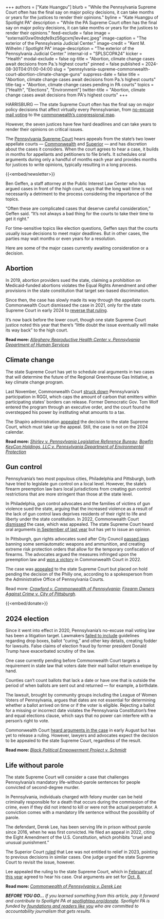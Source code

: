 +++
authors = ["Kate Huangpu"]
blurb = "While the Pennsylvania Supreme Court often has the final say on major policy decisions, it can take months or years for the justices to render their opinions."
byline = "Kate Huangpu of Spotlight PA"
description = "While the PA Supreme Court often has the final say on major policy decisions, it can take months or years for the justices to render their opinions."
feed-exclude = false
image = "external/0xw0tndqfe9xz56gcxmj1ev4wc.jpeg"
image-caption = "The exterior of the Pennsylvania Judicial Center."
image-credit = "Kent M. Wilhelm / Spotlight PA"
image-description = "The exterior of the Pennsylvania Judicial Center."
internal-id = "SPLSCOPA24"
kicker = "Health"
modal-exclude = false
og-title = "Abortion, climate change cases await decisions from Pa.’s highest courts"
pinned = false
published = 2024-08-30T04:01:00-04:00
slug = "pennsylvania-supreme-commonwealth-court-abortion-climate-change-guns"
suppress-date = false
title = "Abortion, climate change cases await decisions from Pa.’s highest courts"
title-tag = "Abortion, climate change cases pending in PA courts"
topics = ["Health", "Elections", "Environment"]
twitter-title = "Abortion, climate change cases await decisions from PA's highest courts"
+++

HARRISBURG —<strong> </strong>The state Supreme Court often has the final say on major policy decisions that affect virtually every Pennsylvanian, from <a href="https://www.spotlightpa.org/news/2022/08/pa-mail-voting-law-uphelp-state-supreme-court/">no-excuse mail voting</a> to the <a href="https://www.spotlightpa.org/news/2022/03/pennsylvania-redistricting-supreme-court-congressional-map-reasons/">commonwealth’s congressional map</a>.

However, the seven justices have few hard deadlines and can take years to render their opinions on critical issues.

The <a href="https://www.spotlightpa.org/news/2023/10/pennsylvania-supreme-court-justices-rulings-cases-elections-explainer/">Pennsylvania Supreme Court</a> hears appeals from the state’s two lower appellate courts — <a href="https://www.spotlightpa.org/news/2023/10/pennsylvania-commonwealth-court-judges-rulings-cases-elections-explainer/">Commonwealth</a> and <a href="https://www.spotlightpa.org/news/2023/10/pennsylvania-superior-court-judges-rulings-cases-elections-explainer/">Superior</a> — and has discretion about the cases it considers. When the court agrees to hear a case, it builds in months for appellants and petitioners to file briefs. It schedules oral arguments during only a handful of months each year and provides months for justices to write opinions, typically resulting in a long process.

{{<embed/newsletter>}}

Ben Geffen, a staff attorney at the Public Interest Law Center who has argued cases in front of the high court, says that the long wait time is not necessarily a detriment to the process considering the importance of the topics.

“Often these are complicated cases that deserve careful consideration,” Geffen said. “It’s not always a bad thing for the courts to take their time to get it right.”

For time-sensitive topics like election questions, Geffen says that the courts usually issue decisions to meet major deadlines. But in other cases, the parties may wait months or even years for a resolution.

Here are some of the major cases currently awaiting consideration or a decision.

## Abortion

In 2019, abortion providers sued the state, claiming a prohibition on Medicaid-funded abortions violates the Equal Rights Amendment and other provisions in the state constitution that target sex-based discrimination.

Since then, the case has slowly made its way through the appellate courts. Commonwealth Court dismissed the case in 2021, only for the state Supreme Court in early 2024 to <a href="https://www.spotlightpa.org/news/2024/01/pennsylvania-abortion-rights-supreme-court-constitution-guarantee-ruling-commonwealth-court/">reverse that ruling</a>.

It’s now back before the lower court, though one state Supreme Court justice noted this year that there’s “little doubt the issue eventually will make its way back” to the high court.

<strong>Read more: </strong><a href="https://www.pacourts.us/news-and-statistics/cases-of-public-interest/allegheny-reproductive-health-center-v-pa-department-of-human-services---26-map-2021"><em>Allegheny Reproductive Health Center v. Pennsylvania Department of Human Services</em></a><em></em>

## Climate change

The state Supreme Court has yet to schedule oral arguments in two cases that will determine the future of the Regional Greenhouse Gas Initiative, a key climate change program.

Last November, Commonwealth Court <a href="https://www.spotlightpa.org/news/2023/11/regional-greenhouse-gas-rggi-struck-down-pennsylvania-climate-change-fossil-energy/">struck down</a> Pennsylvania’s participation in RGGI, which caps the amount of carbon that emitters within participating states’ borders can release. Former Democratic Gov. Tom Wolf entered the program through an executive order, and the court found he overstepped his power by instituting what amounts to a tax.

The Shapiro administration <a href="https://www.spotlightpa.org/news/2023/11/pennsylvania-josh-shapiro-climate-change-appeal-regional-greenhouse-gas-initiative-court-case/">appealed</a> the decision to the state Supreme Court, which must take up the appeal. Still, the case is not on the 2024 calendar.

<strong>Read more: </strong><a href="https://climatecasechart.com/case/mcdonnell-v-pennsylvania-legislative-reference-bureau/"><em>Shirley v. Pennsylvania Legislative Reference Bureau</em></a>; <a href="https://climatecasechart.com/case/bowfin-keycon-holdings-llc-v-pennsylvania-department-of-environmental-protection/"><em>Bowfin KeyCon Holdings, LLC v. Pennsylvania Department of Environmental Protection</em></a><em></em>

## Gun control

Pennsylvania’s two most populous cities, Philadelphia and Pittsburgh, both have tried to legislate gun control on a local level. However, the state’s firearm preemption law bars local jurisdictions from creating gun control restrictions that are more stringent than those at the state level.

In Philadelphia, gun control advocates and the families of victims of gun violence sued the state, arguing that the increased violence as a result of the lack of gun control laws deprives residents of their right to life and liberty under the state constitution. In 2022, Commonwealth Court <a href="https://pubintlaw.org/cases-and-projects/pa-lawsuit-taking-on-preemption-of-local-gun-safety-laws-dismissed-city-of-philadelphia-and-families-of-gun-violence-victims-vow-to-appeal/">dismissed</a> the case, which was appealed. The state Supreme Court heard oral arguments <a href="https://whyy.org/articles/pennsylvania-firearm-preemption-law-supreme-court/">in September of last year</a> but has yet to issue an opinion.

In Pittsburgh, gun rights advocates sued after City Council <a href="https://triblive.com/local/pittsburgh-allegheny/pittsburgh-city-council-approves-controversial-gun-ban/">passed laws</a> banning some semiautomatic weapons and ammunition, and creating extreme risk protection orders that allow for the temporary confiscation of firearms. The advocates argued the measures infringed upon the preemption law and <a href="https://triblive.com/local/pennsylvania-commonwealth-court-rules-against-pittsburgh-gun-regulations/">won a victory</a> in Commonwealth Court in 2022.

The case was <a href="https://assets.nationbuilder.com/firearmspolicycoalition/pages/5237/attachments/original/1657032353/FOAC_v_Pittsburgh_Petition_for_Allowance_of_Appeal.pdf?1657032353">appealed</a> to the state Supreme Court but placed on hold pending the decision of the Philly one, according to a spokesperson from the Administrative Office of Pennsylvania Courts.

Read more: <a href="https://pubintlaw.org/cases-and-projects/taking-on-gun-control-preemption-in-pennsylvania/"><em>Crawford v. Commonwealth of Pennsylvania</em></a>; <a href="https://www.firearmspolicy.org/foac-v-pittsburgh"><em>Firearm Owners Against Crime v. City of Pittsburgh</em></a>.

{{<embed/donate>}}

## 2024 election

Since it went into effect in 2020, Pennsylvania’s no-excuse mail voting law has been a litigation target. Lawmakers <a href="https://www.spotlightpa.org/news/2022/10/pa-election-2022-mail-ballot-rules-act-77-lawsuits/">failed to include</a> guidelines regarding drop boxes, ballot “curing,” and other key details, creating fodder for lawsuits. False claims of election fraud by former president Donald Trump have exacerbated scrutiny of the law.

One case currently pending before Commonwealth Court targets a requirement in state law that voters date their mail ballot return envelope by hand.

Counties can’t count ballots that lack a date or have one that is outside the period of when ballots are sent out and returned — for example, a birthdate.

The lawsuit, brought by community groups including the League of Women Voters of Pennsylvania, argues that dates are not essential for determining whether a ballot arrived on time or if the voter is eligible. Rejecting a ballot for a missing or incorrect date violates the Pennsylvania Constitution’s free and equal elections clause, which says that no power can interfere with a person’s right to vote.

Commonwealth Court <a href="https://www.spotlightpa.org/news/2024/08/pennsylvania-mail-ballot-date-requirement-commonwealth-court-argument/">heard arguments in the case</a> in early August but has yet to release a ruling. However, lawyers and advocates expect the decision to be appealed to the state Supreme Court, regardless of the result.

<strong>Read more: </strong><a href="https://www.aclu.org/cases/black-political-empowerment-project-v-schmidt"><em>Black Political Empowerment Project v. Schmidt</em></a>

## Life without parole

The state Supreme Court will consider a case that challenges Pennsylvania’s mandatory life-without-parole sentences for people convicted of second-degree murder.

In Pennsylvania, individuals charged with felony murder can be held criminally responsible for a death that occurs during the commission of the crime, even if they did not intend to kill or were not the actual perpetrator. A conviction comes with a mandatory life sentence without the possibility of parole.

The defendant, Derek Lee, has been serving life in prison without parole since 2016, when he was first convicted. He filed an appeal in 2022, citing the Eight Amendment of the U.S. Constitution, which prohibits “cruel and unusual punishment.”

The Superior Court <a href="https://www.pacourts.us/assets/opinions/superior/out/J-A22010-22m%20-%20105568333227594239.pdf">ruled</a> that Lee was not entitled to relief in 2023, pointing to previous decisions in similar cases. One judge urged the state Supreme Court to revisit the issue, however.

Lee appealed the ruling to the state Supreme Court, which in <a href="https://penncapital-star.com/justice-the-courts/pa-supreme-court-will-consider-whether-life-without-parole-for-second-degree-murder-is-cruel/">February of this year</a> agreed to hear his case. Oral arguments are set for <a href="https://penncapital-star.com/briefs/pa-supreme-court-sets-oct-8-argument-on-claim-that-life-without-parole-for-felony-murder-is-cruel/">Oct. 8.</a>

<strong>Read more: </strong><a href="https://abolitionistlawcenter.org/cases/commonwealth-v-derek-lee/"><em>Commonwealth of Pennsylvania v. Derek Lee</em></a><em></em>

<strong><em>BEFORE YOU GO…</em></strong><em> If you learned something from this article, pay it forward and contribute to Spotlight PA at </em><a href="https://www.spotlightpa.org/donate"><em>spotlightpa.org/donate</em></a><em>. Spotlight PA is funded by</em><a href="https://www.spotlightpa.org/support"><em> foundations and readers like you</em></a><em> who are committed to accountability journalism that gets results.</em>

